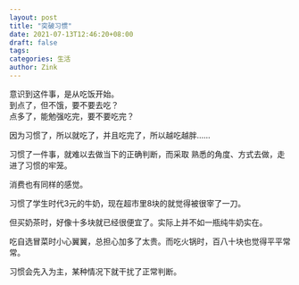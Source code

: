 ```yaml
---
layout: post
title: "突破习惯"
date: 2021-07-13T12:46:20+08:00
draft: false
tags: 
categories: 生活
author: Zink
---
```

意识到这件事，是从吃饭开始。  
到点了，但不饿，要不要去吃？  
点多了，能勉强吃完，要不要吃完？  

因为习惯了，所以就吃了，并且吃完了，所以越吃越胖……

习惯了一件事，就难以去做当下的正确判断，而采取
熟悉的角度、方式去做，走进了习惯的牢笼。

消费也有同样的感觉。

习惯了学生时代3元的牛奶，现在超市里8块的就觉得被很宰了一刀。

但买奶茶时，好像十多块就已经很便宜了。实际上并不如一瓶纯牛奶实在。

吃自选冒菜时小心翼翼，总担心加多了太贵。而吃火锅时，百八十块也觉得平平常常。

习惯会先入为主，某种情况下就干扰了正常判断。
